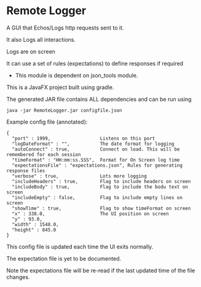 # Remote Logger

A GUI that Echos/Logs http requests sent to it.

It also Logs all interactions.

Logs are on screen

It can use a set of rules (expectations) to define responses if required

* This module is dependent on json_tools module.

This is a JavaFX project built using gradle.

The generated JAR file contains ALL dependencies and can be run using 
```
java -jar RemoteLogger.jar configfile.json
```

Example config file (annotated):
```
{
  "port" : 1999,                  Listens on this port
  "logDateFormat" : "",           The date format for logging
  "autoConnect" : true,           Connect on load. This will be remembered for each session
  "timeFormat" : "HH:mm:ss.SSS",  Format for On Screen log time
  "expectationsFile" : "expectations.json", Rules for generating response files
  "verbose" : true,               Lots more logging
  "includeHeaders" : true,        Flag to include headers on screen
  "includeBody" : true,           Flag to include the bodu text on screen
  "includeEmpty" : false,         Flag to include empty lines on screen
  "showTime" : true,              Flag to show timeFormat on screen
  "x" : 338.0,                    The UI position on screen
  "y" : 93.0,     
  "width" : 1548.0,
  "height" : 845.0
}
```
This config file is updated each time the UI exits normally.

The expectation file is yet to be documented.

Note the expectations file will be re-read if the last updated time of the file changes.
